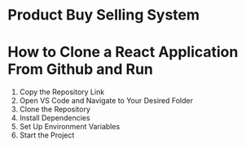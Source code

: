# Product Buy Selling System


<h1>How to Clone a React Application From Github and Run</h1>
<ol>
    <li>Copy the Repository Link</li>
    <li>Open VS Code and Navigate to Your Desired Folder</li>
    <li>Clone the Repository</li>
    <li> Install Dependencies</li>
    <li>Set Up Environment Variables</li>
    <li>Start the Project</li>
</ol>

